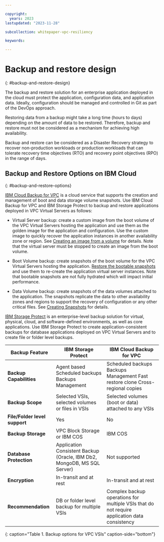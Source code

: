 ```yaml
---

copyright:
  years: 2023
lastupdated: "2023-11-28"

subcollection: whitepaper-vpc-resiliency

keywords:

---
```


# Backup and restore design
{: #backup-and-restore-design}

The backup and restore solution for an enterprise application deployed in the cloud must protect the application, configuration data, and application data. Ideally, configuration should be managed and controlled in Git as part of the DevOps approach.

Restoring data from a backup might take a long time (hours to days) depending on the amount of data to be restored. Therefore, backup and restore must not be considered as a mechanism for achieving high availability.

Backup and restore can be considered as a Disaster Recovery strategy to recover non-production workloads or production workloads that can tolerate recovery time objectives (RTO) and recovery point objectives (RPO) in the range of days.

## Backup and Restore Options on IBM Cloud
{: #backup-and-restore-options}

[IBM Cloud Backup for VPC](https://cloud.ibm.com/docs/vpc?topic=vpc-backup-service-about&interface=ui) is a cloud service that supports the creation and management of boot and data storage volume snapshots. Use IBM Cloud Backup for VPC and IBM Storage Protect to backup and restore applications deployed in VPC Virtual Servers as follows:

-   Virtual Server backup: create a custom image from the boot volume of the VPC Virtual Servers hosting the application and use them as the golden image for the application and configuration. Use the custom image to quickly recover the application instances in another availability zone or region. See [Creating an image from a volume](https://cloud.ibm.com/docs/vpc?topic=vpc-image-from-volume-vpc&interface=ui) for details. Note that the virtual server must be stopped to create an image from the boot volume.

-   Boot Volume backup: create snapshots of the boot volume for the VPC Virtual Servers hosting the application. [Restore the bootable snapshots](https://cloud.ibm.com/docs/vpc?topic=vpc-baas-vpc-restore&interface=ui#baas-restore-concept-boot) and use them to re-create the application virtual server instances. Note that bootable snapshots are not fully hydrated which will impact initial performance.

-   Data Volume backup: create snapshots of the data volumes attached to the application. The snapshots replicate the data to other availability zones and regions to support the recovery of configuration or any other critical files. See [Creating Snapshots](https://cloud.ibm.com/docs/vpc?topic=vpc-snapshots-vpc-create&interface=ui) for details.

[IBM Storage Protect](https://cloud.ibm.com/catalog/content/SPonIBMCloud-20c54034-d319-48c0-beb6-0b4adc54265c-global) is an enterprise-level backup solution for virtual, physical, cloud, and software-defined environments, as well as core applications. Use IBM Storage Protect to create application-consistent backups for database applications deployed on VPC Virtual Servers and to create file or folder level backups.

| **Backup Feature**            | **IBM Storage Protect**                                                 | **IBM Cloud Backup for VPC**                                                                 |
|-------------------------------|-------------------------------------------------------------------------|----------------------------------------------------------------------------------------------|
| **Backup Capabilities**       | Agent based Scheduled backups Backups Management                        | Scheduled backups Backups Management Fast restore clone Cross-regional copies                |
| **Backup Scope**              | Selected VSIs, selected volumes or files in VSIs                        | Selected volumes (boot or data) attached to any VSIs                                         |
| **File/Folder level support** | Yes                                                                     | No                                                                                           |
| **Backup Storage**            | VPC Block Storage or IBM COS                                            | IBM COS                                                                                      |
| **Database Protection**       | Application Consistent Backup (Oracle, IBM Db2, MongoDB, MS SQL Server) | Not supported                                                                                |
| **Encryption**                | In-transit and at rest                                                  | In-transit and at rest                                                                       |
| **Recommendation**            | DB or folder level backup for multiple VSIs                             | Complex backup operations for multiple VSIs that do not require application data consistency |
{: caption="Table 1. Backup options for VPC VSIs" caption-side="bottom"}
